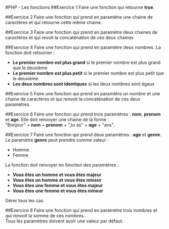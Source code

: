 #PHP - Les fonctions
##Exercice 1
Faire une fonction qui retourne **true**.

##Exercice 2
Faire une fonction qui prend en paramètre une chaine de caractères et qui retourne cette même chaine.

##Exercice 3
Faire une fonction qui prend en paramètre deux chaines de caractères et qui revoit la concaténation de ces deux chaines

##Exercice 4
Faire une fonction qui prend en paramètre deux nombres. La fonction doit retourner :
- **Le premier nombre est plus grand** si le premier nombre est plus grand que le deuxième
- **Le premier nombre est plus petit** si le premier nombre est plus petit que le deuxième
- **Les deux nombres sont identiques** si les deux nombres sont égaux

##Exercice 5
Faire une fonction qui prend en paramètre un nombre et une chaine de caractères et qui renvoit la concaténation de ces deux paramètres.

##Exercice 6
Faire une fonction qui prend trois paramètres : **nom**, **prenom** et **age**. Elle doit renvoyer une chaine de la forme :  
"Bonjour" + **nom** + **prenom** + ",tu as" + **age** + "ans".

##Exercice 7
Faire une fonction qui prend deux paramètres : **age** et **genre**. Le paramètre **genre** peut prendre comme valeur :
- Homme
- Femme  

La fonction doit renvoyer en fonction des paramètres :
- **Vous êtes un homme et vous êtes majeur**
- **Vous êtes un homme et vous êtes mineur**
- **Vous êtes une femme et vous êtes majeur**
- **Vous êtes une femme et vous êtes mineur**

Gérer tous les cas.

##Exercice 8
Faire une fonction qui prend en paramètre trois nombres et qui renvoit la somme de ces nombres.  
Tous les paramètres doivent avoir une valeur par défaut.
